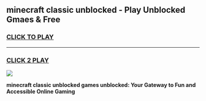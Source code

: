 
## minecraft classic unblocked - Play Unblocked Gmaes & Free
<h3>
<a href="https://premium.freeplayer.one?title=minecraft_classic_unblocked&ref=19F">CLICK TO PLAY</a></h3>
<hr>

<h3>
<a href="https://premium.freeplayer.one?title=minecraft_classic_unblocked&ref=19F">CLICK 2 PLAY</a>
  
</h3>

<a href="https://premium.freeplayer.one?title=minecraft_classic_unblocked&ref=19F/"><img src="https://clearcache.store/games.png"></a>


**minecraft classic unblocked games unblocked: Your Gateway to Fun and Accessible Online Gaming**
